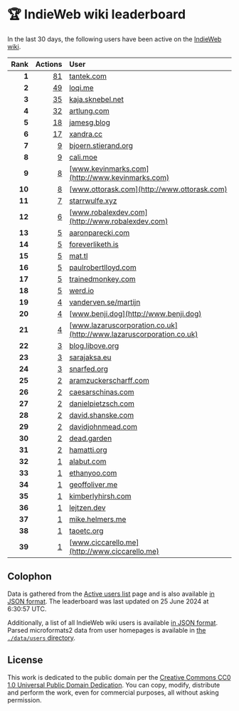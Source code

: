# 🏆 IndieWeb wiki leaderboard

In the last 30 days, the following users have been active on the [IndieWeb wiki](https://indieweb.org).

| Rank | Actions | User |
|-----:|--------:|:-----|
| **1** | [81](https://indieweb.org/Special:Contributions/Tantek.com) | [tantek.com](http://tantek.com) |
| **2** | [49](https://indieweb.org/Special:Contributions/Loqi.me) | [loqi.me](http://loqi.me) |
| **3** | [35](https://indieweb.org/Special:Contributions/Kaja.sknebel.net) | [kaja.sknebel.net](http://kaja.sknebel.net) |
| **4** | [32](https://indieweb.org/Special:Contributions/Artlung.com) | [artlung.com](http://artlung.com) |
| **5** | [18](https://indieweb.org/Special:Contributions/Jamesg.blog) | [jamesg.blog](http://jamesg.blog) |
| **6** | [17](https://indieweb.org/Special:Contributions/Xandra.cc) | [xandra.cc](http://xandra.cc) |
| **7** | [9](https://indieweb.org/Special:Contributions/Bjoern.stierand.org) | [bjoern.stierand.org](http://bjoern.stierand.org) |
| **8** | [9](https://indieweb.org/Special:Contributions/Cali.moe) | [cali.moe](http://cali.moe) |
| **9** | [8](https://indieweb.org/Special:Contributions/Www.kevinmarks.com) | [www.kevinmarks.com](http://www.kevinmarks.com) |
| **10** | [8](https://indieweb.org/Special:Contributions/Www.ottorask.com) | [www.ottorask.com](http://www.ottorask.com) |
| **11** | [7](https://indieweb.org/Special:Contributions/Starrwulfe.xyz) | [starrwulfe.xyz](http://starrwulfe.xyz) |
| **12** | [6](https://indieweb.org/Special:Contributions/Www.robalexdev.com) | [www.robalexdev.com](http://www.robalexdev.com) |
| **13** | [5](https://indieweb.org/Special:Contributions/Aaronparecki.com) | [aaronparecki.com](http://aaronparecki.com) |
| **14** | [5](https://indieweb.org/Special:Contributions/Foreverliketh.is) | [foreverliketh.is](http://foreverliketh.is) |
| **15** | [5](https://indieweb.org/Special:Contributions/Mat.tl) | [mat.tl](http://mat.tl) |
| **16** | [5](https://indieweb.org/Special:Contributions/Paulrobertlloyd.com) | [paulrobertlloyd.com](http://paulrobertlloyd.com) |
| **17** | [5](https://indieweb.org/Special:Contributions/Trainedmonkey.com) | [trainedmonkey.com](http://trainedmonkey.com) |
| **18** | [5](https://indieweb.org/Special:Contributions/Werd.io) | [werd.io](http://werd.io) |
| **19** | [4](https://indieweb.org/Special:Contributions/Vanderven.se_martijn) | [vanderven.se/martijn](http://vanderven.se/martijn) |
| **20** | [4](https://indieweb.org/Special:Contributions/Www.benji.dog) | [www.benji.dog](http://www.benji.dog) |
| **21** | [4](https://indieweb.org/Special:Contributions/Www.lazaruscorporation.co.uk) | [www.lazaruscorporation.co.uk](http://www.lazaruscorporation.co.uk) |
| **22** | [3](https://indieweb.org/Special:Contributions/Blog.libove.org) | [blog.libove.org](http://blog.libove.org) |
| **23** | [3](https://indieweb.org/Special:Contributions/Sarajaksa.eu) | [sarajaksa.eu](http://sarajaksa.eu) |
| **24** | [3](https://indieweb.org/Special:Contributions/Snarfed.org) | [snarfed.org](http://snarfed.org) |
| **25** | [2](https://indieweb.org/Special:Contributions/Aramzuckerscharff.com) | [aramzuckerscharff.com](http://aramzuckerscharff.com) |
| **26** | [2](https://indieweb.org/Special:Contributions/Caesarschinas.com) | [caesarschinas.com](http://caesarschinas.com) |
| **27** | [2](https://indieweb.org/Special:Contributions/Danielpietzsch.com) | [danielpietzsch.com](http://danielpietzsch.com) |
| **28** | [2](https://indieweb.org/Special:Contributions/David.shanske.com) | [david.shanske.com](http://david.shanske.com) |
| **29** | [2](https://indieweb.org/Special:Contributions/Davidjohnmead.com) | [davidjohnmead.com](http://davidjohnmead.com) |
| **30** | [2](https://indieweb.org/Special:Contributions/Dead.garden) | [dead.garden](http://dead.garden) |
| **31** | [2](https://indieweb.org/Special:Contributions/Hamatti.org) | [hamatti.org](http://hamatti.org) |
| **32** | [1](https://indieweb.org/Special:Contributions/Alabut.com) | [alabut.com](http://alabut.com) |
| **33** | [1](https://indieweb.org/Special:Contributions/Ethanyoo.com) | [ethanyoo.com](http://ethanyoo.com) |
| **34** | [1](https://indieweb.org/Special:Contributions/Geoffoliver.me) | [geoffoliver.me](http://geoffoliver.me) |
| **35** | [1](https://indieweb.org/Special:Contributions/Kimberlyhirsh.com) | [kimberlyhirsh.com](http://kimberlyhirsh.com) |
| **36** | [1](https://indieweb.org/Special:Contributions/Lejtzen.dev) | [lejtzen.dev](http://lejtzen.dev) |
| **37** | [1](https://indieweb.org/Special:Contributions/Mike.helmers.me) | [mike.helmers.me](http://mike.helmers.me) |
| **38** | [1](https://indieweb.org/Special:Contributions/Taoetc.org) | [taoetc.org](http://taoetc.org) |
| **39** | [1](https://indieweb.org/Special:Contributions/Www.ciccarello.me) | [www.ciccarello.me](http://www.ciccarello.me) |


## Colophon

Data is gathered from the [Active users list](https://indieweb.org/Special:ActiveUsers) page and is also available [in JSON format](https://github.com/jgarber623/indieweb-wiki-leaderboard/blob/main/data/leaderboard.json). The leaderboard was last updated on 25 June 2024 at 6:30:57 UTC.

Additionally, a list of all IndieWeb wiki users is available [in JSON format](https://github.com/jgarber623/indieweb-wiki-leaderboard/blob/main/data/users.json). Parsed microformats2 data from user homepages is available in [the `./data/users` directory](https://github.com/jgarber623/indieweb-wiki-leaderboard/blob/main/data/users).

## License

This work is dedicated to the public domain per the [Creative Commons CC0 1.0 Universal Public Domain Dedication](https://creativecommons.org/publicdomain/zero/1.0/). You can copy, modify, distribute and perform the work, even for commercial purposes, all without asking permission.
